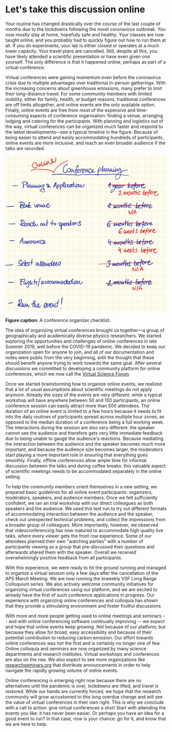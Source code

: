 # Let's take this discussion online

<!-- #### COVID lockdown disrupted everyone's work, travel, and likely mean that you attended an online talk. -->

Your routine has changed drastically over the course of the last couple of months due to the lockdowns following the novel coronavirus outbreak.
You now mostly stay at home, hopefully safe and healthy.
Your classes are now taught online, and you probably had to quickly figure out how to run them at all.
If you do experiments, your lab is either closed or operates at a much lower capacity.
Your travel plans are cancelled. Still, despite all this, you have likely attended a scientific presentation or have even given one yourself.
The only difference is that it happened online, perhaps as part of a virtual conference.

<!-- #### Online talks were gaining momentum already before, and for a good reason. -->

Virtual conferences were gaining momentum even before the coronavirus crisis due to multiple advantages over traditional in-person gatherings.
With the increasing concerns about greenhouse emissions, many prefer to limit their long-distance travel.
For some community members with limited mobility, either for family, health, or budget reasons, traditional conferences are off limits altogether, and online events are the only available option.
Finally, online events are free from most of the expensive and time-consuming aspects of conference organisation: finding a venue, arranging lodging and catering for the participants.
With planning and logistics out of the way, virtual conferences can be organized much faster and respond to the latest developments—see a typical timeline in the figure.
Because of being easier to attend and easily accommodating hundreds of participants, online events are more inclusive, and reach an even broader audience if the talks are recorded.

![](planning_checklist.png)

**Figure caption:** A conference organizer checklist.

<!-- #### We decided to develop online conferences and established VSF. -->

The idea of organizing virtual conferences brought us together—a group of geographically and academically diverse physics researchers.
We started exploring the opportunities and challenges of online conferences in late Summer 2019, well before the COVID-19 pandemic.
We decided to keep our organization open for anyone to join, and all of our documentation and notes were public from the very beginning, with the thought that these should benefit anyone trying to work towards the same goal.
After several discussions we committed to developing a community platform for online conferences, which we now call the [Virtual Science Forum](https://virtualscienceforum.org).

<!-- #### In thinking about online events we had to revisit many assumptions about conferences. -->

Once we started brainstorming how to organize online events, we realized that a lot of usual assumptions about scientific meetings do not apply anymore.
Already the sizes of the events are very different: while a typical workshop will have anywhere between 50 and 100 participants, an online conference session can easily attract more than 500 attendees.
The duration of an online event is limited to a few hours because it needs to fit into the daily routines of participants spread across multiple hour zones, as opposed to the median duration of a conference being a full working week.
The interactions during the session are also very different: the speaker cannot see the audience and therefore gets very little immediate feedback due to being unable to gauge the audience's reactions.
Because mediating the interaction between the audience and the speaker becomes much more important, and because the audience size becomes larger, the moderators start playing a more important role in ensuring that everything goes smoothly.
Finally, offline conferences allow ample time for informal discussion between the talks and during coffee breaks: this valuable aspect of scientific meetings needs to be accommodated separately in the online setting.

<!-- #### We ran a couple of events, and saw that they work well. -->

To help the community members orient themselves in a new setting, we prepared basic guidelines for all online event participants: organizers, moderators, speakers, and audience members.
Once we felt sufficiently confident, we ran an trial workshop with our direct colleagues as both speakers and the audience.
We used this test run to try out different formats of accommodating interaction between the audience and the speaker, check out unexpected technical problems, and collect the impressions from a broader group of colleagues.
More importantly, however, we observed that videoconferencing has now matured to accommodate high quality live talks, where every viewer gets the front row experience.
Some of our attendees planned their own "watching parties" with a number of participants viewing as a group that pre-discussed their questions and afterwards shared them with the speaker.
Overall we received overwhelmingly positive feedback from all participants.

With this experience, we were ready to hit the ground running and managed to organize a virtual session only a few days after the cancellation of the APS March Meeting.
We are now running the biweekly VSF Long Range Colloquium series.
We also actively welcome community initiatives for organizing virtual conferences using our platform, and we are excited to already have the first of such conference applications in progress.
Our experience with organizing online conferences and colloquia has shown that they provide a stimulating environment and foster fruitful discussions.

<!-- #### We are confident that we will see an explosive growth of online events. -->

With more and more people getting used to online meetings and seminars -- and with online conferencing software continually improving -- we expect and hope that online events keep growing. 
Not because of our platform; but because they allow for broad, easy accessibility and because of their potential contribution to reducing carbon emission.
Our effort towards online conferences was not the first and is certainly no longer one of few.
Online colloquia and seminars are now organized by many science departments and research institutes.
Virtual workshops and conferences are also on the rise.
We also expect to see more organizations like [researchseminars.org](https://researchseminars.org) that distribute announcements in order to help navigate the rapidly growing volume of online events.

<!-- #### You should definitely get involved in the online events, and we are here to help. -->

Online conferencing is emerging right now because there are no alternatives until the pandemic is over, lockdowns are lifted, and travel is restored.
While our hands are currently forced, we hope that the research community will grow accustomed to this long overdue change and will see the value of virtual conferences in their own right.
This is why we conclude with a call to action: give virtual conferences a shot!
Start with attending the events you like: it has never been easier.
Or perhaps you have an idea for a good event to run?
In that case, now is your chance: go for it, and know that we are here to help.
